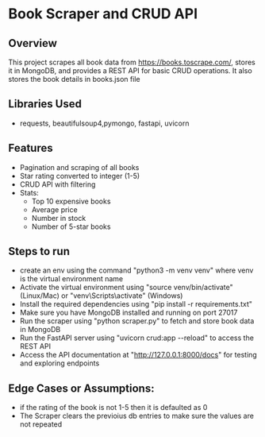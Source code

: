# Book Scraper and CRUD API

## Overview
This project scrapes all book data from https://books.toscrape.com/, stores it in MongoDB, and provides a REST API for basic CRUD operations. It also stores the book details in books.json file

## Libraries Used
- requests, beautifulsoup4,pymongo, fastapi, uvicorn

## Features
- Pagination and scraping of all books
- Star rating converted to integer (1-5)
- CRUD API with filtering
- Stats:
  - Top 10 expensive books
  - Average price
  - Number in stock
  - Number of 5-star books

## Steps to run
- create an env using the command "python3 -m venv venv" where venv is the virtual environment name
- Activate the virtual environment using "source venv/bin/activate" (Linux/Mac) or "venv\Scripts\activate" (Windows)
- Install the required dependencies using "pip install -r requirements.txt"
- Make sure you have MongoDB installed and running on port 27017
- Run the scraper using "python scraper.py" to fetch and store book data in MongoDB
- Run the FastAPI server using "uvicorn crud:app --reload" to access the REST API
- Access the API documentation at "http://127.0.0.1:8000/docs" for testing and exploring endpoints

## Edge Cases or Assumptions:
- if the rating of the book is not 1-5 then it is defaulted as 0
- The Scraper clears the previoius db entries to make sure the values are not repeated
